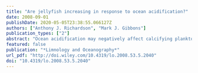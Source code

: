 ```yaml
---
title: "Are jellyfish increasing in response to ocean acidification?"
date: 2008-09-01
publishDate: 2020-05-05T23:38:55.066127Z
authors: ["Anthony J. Richardson", "Mark J. Gibbons"]
publication_types: ["2"]
abstract: "Ocean acidification may negatively affect calcifying plankton, opening ecological space for noncalcifying species. Recently, a study of climate-forcing of jellyfish reported the first analysis suggesting that there were more jellyfish (generally considered a noncalcifying group) when conditions were more acidic (lower pH) from one area within the North Sea. We examine this suggestion for a number of areas in the North Sea and beyond in the Northeast Atlantic using coelenterate records from the Continuous Plankton Recorder and pH data from the International Council for the Exploration of the Sea for the period 1946–2003. We could find no significant relationships between jellyfish abundance and acidic conditions in any of the regions investigated. We conclude that the role of pH in structuring zooplankton communities in the North Sea and further afield at present is tenuous."
featured: false
publication: "*Limnology and Oceanography*"
url_pdf: "http://doi.wiley.com/10.4319/lo.2008.53.5.2040"
doi: "10.4319/lo.2008.53.5.2040"
---
```


